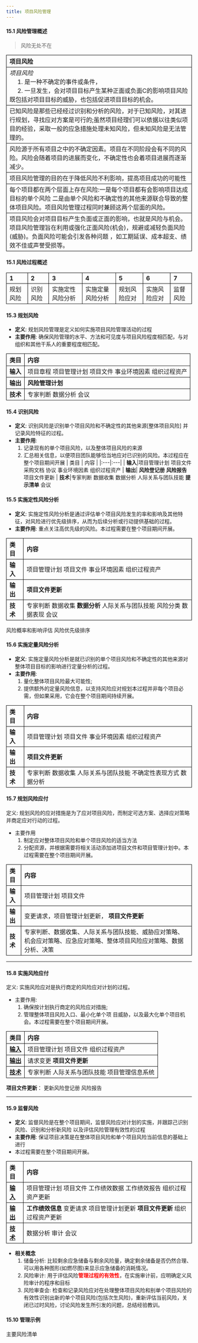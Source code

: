 ```yaml
---
title: 项目风险管理
---
```

#### 15.1 风险管理概述
> 风险无处不在 

|项目风险|
|:--|
| *项目风险* <br> &nbsp;&nbsp;&nbsp;&nbsp;   1. 是一种不确定的事件或条件，<br> &nbsp;&nbsp;&nbsp;&nbsp;  2. 一旦发生，会对项目目标产生某种正面或负面C的影响项目风险既包括对项目目标的威胁，也包括促进项目目标的机会。
|已知风险是那些已经经过识别和分析的风险，对于已知风险，对其进行规划，寻找应对方案是可行的;虽然项目经理们可以依据以往类似项目的经验，采取一般的应急措施处理未知风险，但未知风险是无法管理的。
|风险源于所有项目之中的不确定因素。项目在不同阶段会有不同的风险。风险会随着项目的进展而变化，不确定性也会着项目进展而逐渐减少。
|项目风险管理的目的在于降低风险不利影响，提高项目成功的可能性
|每个项目都在两个层面上存在风险:一是每个项目都有会影响项目达成目标的单个风险 二是由单个风险和不确定性的其他来源联合导致的整体项目风险。项目风险管理过程同时兼顾这两个层面的风险。
|项目风险会对项目目标产生负面或正面的影响，也就是风险与机会。项目风险管理旨在利用或强化正面风险(机会)，规避或减轻负面风险(威胁)。负面风险可能会引发各种问题 ，如工期延误、成本超支、绩效不佳或声誉受损等。

#### 15.1 风险过程概述
|1|2|3|4|5|6|7|
|:--|:--|:--|:--|:--|:--|:--|
|规划风险|识别风险|实施定性风险分析|实施定量风险分析|规划风险应对|实施风险应对|监督风险|

#### 15.3 规划风险
- **定义**: 规划风险管理是定义如何实施项目风险管理活动的过程
- **主要作用**: 确保风险管理的水平、方法和可见度与项目风险程度相匹配，与对组织和其他干系人的重要程度相匹配。
 
<!-- <u>**输入**</u> -->
| 类目 | 内容 |
|:---|:---|
|**输入**|项目章程 项目管理计划 项目文件 事业环境因素 组织过程资产
|**输出**| **风险管理计划**
|**技术**|专家判断 数据分析 会议

#### 15.4 识别风险
- **定义**: 识别风险是识别单个项目风险和不确定性的其他来源[整体项目风险] 并记录风险特征的过程。
- **主要作用**: 
    1. 记录现有的单个项目风险，以及整体项目风险的来源
    2. 汇总相关信息，以便项目团队能够恰当地应对已识别的风险。本过程应在整个项目期间开展
| 类目 | 内容 |
|:---|:---|
| **输入**|项目管理计划 项目文件 采购文档 协议 事业环境因素 组织过程资产
| **输出**| **风险登记册** **风险报告** 项目文件更新
| **技术**|专家判断 数据收集 数据分析 人际关系与团队技能 **提示清单** 会议



#### 15.5 实施定性风险分析
- **定义**: 实施定性风险分析是通过评估单个项目风险发生的率和影响及其他特征，对风险进行优先级排序，从而为后续分析或行动提供基础的过程。
- **主要作用**: 重点关注高优先级的风险。本过程需要在整个项目期间开展。
<!-- <u>**输入**</u> -->
| 类目 | 内容 |
|:---|:---|
**输入**|项目管理计划 项目文件 事业环境因素 组织过程资产
**输出**| **项目文件更新**
**技术**|专家判断 数据收集 **数据分析** 人际关系与团队技能 风险分类 数据表现 会议

风险概率和影响评估 风险优先级排序

#### 15.6 实施定量风险分析
- **定义**: 实施定量风险分析是就已识别的单个项目风险和不确定性的其他来源对整体项目目标的影响进行定量分析的过程。
- **主要作用**: 
    1. 量化整体项目风险最大可能性;
    2. 提供额外的定量风险信息，以支持风险应对规划本过程并非每个项目必需，但如果采用，它会在整个项目期间持续开展。 
<!-- <u>**输入**</u> -->
| 类目 | 内容 |
|:---|:---|
**输入**|项目管理计划 项目文件 事业环境因素 组织过程资产
**输出**| **项目文件更新**
**技术**|专家判断 数据收集 人际关系与团队技能 不确定性表现方式 数据分析 

 



#### 15.7 规划风险应付 
定义: 规划风险的应对措施是为了应对项目风险，而制定可选方案、选择应对策略并商定应对行动的过程。

- 主要作用 
    1. 制定应对整体项目风险和单个项目风险的适当方法
    2. 分配资源，并根据需要将相关活动添加进项目文件和项目管理计划中。本过程需要在整个项目期间开展。
<!-- <u>**输入**</u> -->
| 类目 | 内容 |
|:---|:---|
**输入**|项目管理计划 项目文件
**输出**|变更请求，项目管理计划更新， **项目文件更新**
**技术**|专家判断、数据收集、人际关系与团队技能、威胁应对策略、机会应对策略、应急应对策略、整体项目风险应对策略、数据分析、决策

---
#### 15.8 实施风险应付 
定义: 实施风险应对是执行商定的风险应对计划的过程。

- 主要作用: 
    1. 确保按计划执行商定的风险应对措施;
    2. 管理整体项目风险入口、最小化单个项
目威胁，以及最大化单个项目机会。本过程需要在整个项目期间开展。

| 类目 | 内容 |  
| :--- | :--- |  
| <u>**输入**</u> | 项目管理计划 项目文件 组织过程资产 |  
| <u>**输出**</u> | 请求变更 __项目文件更新__ |  
| <u>**技术**</u> | 专家判断 人际关系与团队技能 项目管理信息系统 |  

__项目文件更新__： 更新风险登记册 风险报告

---
#### 15.9 监督风险 

- **定义**: 监督风险是在整个项目期间，监督风险应对计划的实施，并跟踪己识别风险、识别和分析新风险
以及评估风险管理有效性的过程
- **主要作用**: 保证项目决策是在整体项目风险和单个项目风险当前信息的基础上进行
- 本过程需要在整个项目期间开展。



| 类目 | 内容 |  
| :--- | :--- |  
| <u>**输入**</u> | 项目管理计划 项目文件 工作绩效数据 工作绩效报告 组织过程资产更新|  
| <u>**输出**</u> | __工作绩效信息__ 变更请求 项目管理计划更新  __项目文件更新__ 组织过程资产更新 | 
| <u>**技术**</u> | 数据分析 审计 会议 |  

- **相关概念**
    1. 储备分析: 比较剩余应急储备与剩余风险量，确定剩余储备是否仍然合理、可以用各种图形(如燃尽图)来显示应急储备的消耗情况。
    2. 风险审计: 用于评估风险<strong style="color: red;">管理过程的有效性</strong>，在实施审计前，应明确定义风险审计的程序和目标
    3. 风险审查会: 检查和记录风险应对在处理整体项目风险和别单个项目风险的有效性识别出新的单个项目风险(包括次生风险)，重新评估当前风险，关闭已过时风险，讨论风险发生所引发的问题，总结经验教训。
 
<!-- <strong style="color: red;">管理过程的有效性</strong> -->


#### 15.10 管理示例 
主要风险清单 


<style>
table {
   border-collapse: collapse;  /* 合并两个挨着的单元格之间的边框 */
}

td, th {
    border: 0.6px solid black;/* 设置单元格的边框 */
}
</style>

<!-- <table>
    <tr>
        <th>Header 1</th>
        <th>Header 2</th>
    </tr>
    <tr>
        <td>Cell 1</td>
        <td>Cell 2</td>
    </tr>
</table> -->